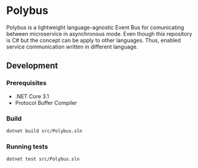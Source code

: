 # Polybus

Polybus is a lightweight language-agnostic Event Bus for comunicating between microservice in asynchronous mode. Even though this repository is C# but the concept can be apply to other languages. Thus, enabled service communication written in different language.

## Development

### Prerequisites

- .NET Core 3.1
- Protocol Buffer Compiler

### Build

```sh
dotnet build src/Polybus.sln
```

### Running tests

```sh
dotnet test src/Polybus.sln
```
